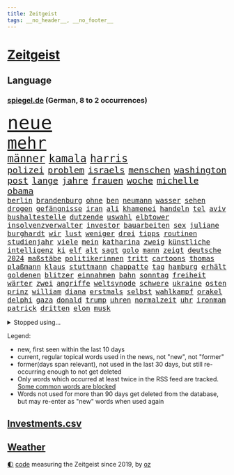 ```yaml
---
title: Zeitgeist
tags: __no_header__, __no_footer__
---
```


# [Zeitgeist](https://oliz.io/zeitgeist/)

## Language

<h3><a href="https://www.spiegel.de" target="_blank">spiegel.de</a> (German, 8 to 2 occurrences)</h3>
<p style="font-family:monospace">
<span style="font-size:32pt"><a href="news_links.html#neue" class="current">neue</a></span>
<br>
<span style="font-size:28pt"><a href="news_links.html#mehr" class="current">mehr</a></span>
<br>
<span style="font-size:18pt"><a href="news_links.html#männer" class="current">männer</a></span>
<span style="font-size:18pt"><a href="news_links.html#kamala" class="current">kamala</a></span>
<span style="font-size:18pt"><a href="news_links.html#harris" class="current">harris</a></span>
<br>
<span style="font-size:15pt"><a href="news_links.html#polizei" class="current">polizei</a></span>
<span style="font-size:15pt"><a href="news_links.html#problem" class="current">problem</a></span>
<span style="font-size:15pt"><a href="news_links.html#israels" class="current">israels</a></span>
<span style="font-size:15pt"><a href="news_links.html#menschen" class="current">menschen</a></span>
<span style="font-size:15pt"><a href="news_links.html#washington" class="current">washington</a></span>
<span style="font-size:15pt"><a href="news_links.html#post" class="current">post</a></span>
<span style="font-size:15pt"><a href="news_links.html#lange" class="current">lange</a></span>
<span style="font-size:15pt"><a href="news_links.html#jahre" class="current">jahre</a></span>
<span style="font-size:15pt"><a href="news_links.html#frauen" class="current">frauen</a></span>
<span style="font-size:15pt"><a href="news_links.html#woche" class="current">woche</a></span>
<span style="font-size:15pt"><a href="news_links.html#michelle" class="current">michelle</a></span>
<span style="font-size:15pt"><a href="news_links.html#obama" class="current">obama</a></span>
<br>
<span style="font-size:12pt"><a href="news_links.html#berlin" class="current">berlin</a></span>
<span style="font-size:12pt"><a href="news_links.html#brandenburg" class="current">brandenburg</a></span>
<span style="font-size:12pt"><a href="news_links.html#ohne" class="current">ohne</a></span>
<span style="font-size:12pt"><a href="news_links.html#ben" class="current">ben</a></span>
<span style="font-size:12pt"><a href="news_links.html#neumann" class="current">neumann</a></span>
<span style="font-size:12pt"><a href="news_links.html#wasser" class="current">wasser</a></span>
<span style="font-size:12pt"><a href="news_links.html#sehen" class="current">sehen</a></span>
<span style="font-size:12pt"><a href="news_links.html#drogen" class="current">drogen</a></span>
<span style="font-size:12pt"><a href="news_links.html#gefängnisse" class="current">gefängnisse</a></span>
<span style="font-size:12pt"><a href="news_links.html#iran" class="current">iran</a></span>
<span style="font-size:12pt"><a href="news_links.html#ali" class="current">ali</a></span>
<span style="font-size:12pt"><a href="news_links.html#khamenei" class="current">khamenei</a></span>
<span style="font-size:12pt"><a href="news_links.html#handeln" class="current">handeln</a></span>
<span style="font-size:12pt"><a href="news_links.html#tel" class="current">tel</a></span>
<span style="font-size:12pt"><a href="news_links.html#aviv" class="current">aviv</a></span>
<span style="font-size:12pt"><a href="news_links.html#bushaltestelle" class="new">bushaltestelle</a></span>
<span style="font-size:12pt"><a href="news_links.html#dutzende" class="current">dutzende</a></span>
<span style="font-size:12pt"><a href="news_links.html#uswahl" class="current">uswahl</a></span>
<span style="font-size:12pt"><a href="news_links.html#elbtower" class="new">elbtower</a></span>
<span style="font-size:12pt"><a href="news_links.html#insolvenzverwalter" class="current">insolvenzverwalter</a></span>
<span style="font-size:12pt"><a href="news_links.html#investor" class="current">investor</a></span>
<span style="font-size:12pt"><a href="news_links.html#bauarbeiten" class="current">bauarbeiten</a></span>
<span style="font-size:12pt"><a href="news_links.html#sex" class="current">sex</a></span>
<span style="font-size:12pt"><a href="news_links.html#juliane" class="new">juliane</a></span>
<span style="font-size:12pt"><a href="news_links.html#burghardt" class="new">burghardt</a></span>
<span style="font-size:12pt"><a href="news_links.html#wir" class="current">wir</a></span>
<span style="font-size:12pt"><a href="news_links.html#lust" class="current">lust</a></span>
<span style="font-size:12pt"><a href="news_links.html#weniger" class="current">weniger</a></span>
<span style="font-size:12pt"><a href="news_links.html#drei" class="current">drei</a></span>
<span style="font-size:12pt"><a href="news_links.html#tipps" class="current">tipps</a></span>
<span style="font-size:12pt"><a href="news_links.html#routinen" class="current">routinen</a></span>
<span style="font-size:12pt"><a href="news_links.html#studienjahr" class="new">studienjahr</a></span>
<span style="font-size:12pt"><a href="news_links.html#viele" class="current">viele</a></span>
<span style="font-size:12pt"><a href="news_links.html#mein" class="current">mein</a></span>
<span style="font-size:12pt"><a href="news_links.html#katharina" class="current">katharina</a></span>
<span style="font-size:12pt"><a href="news_links.html#zweig" class="current">zweig</a></span>
<span style="font-size:12pt"><a href="news_links.html#künstliche" class="current">künstliche</a></span>
<span style="font-size:12pt"><a href="news_links.html#intelligenz" class="current">intelligenz</a></span>
<span style="font-size:12pt"><a href="news_links.html#ki" class="current">ki</a></span>
<span style="font-size:12pt"><a href="news_links.html#elf" class="current">elf</a></span>
<span style="font-size:12pt"><a href="news_links.html#alt" class="current">alt</a></span>
<span style="font-size:12pt"><a href="news_links.html#sagt" class="current">sagt</a></span>
<span style="font-size:12pt"><a href="news_links.html#golo" class="new">golo</a></span>
<span style="font-size:12pt"><a href="news_links.html#mann" class="current">mann</a></span>
<span style="font-size:12pt"><a href="news_links.html#zeigt" class="current">zeigt</a></span>
<span style="font-size:12pt"><a href="news_links.html#deutsche" class="current">deutsche</a></span>
<span style="font-size:12pt"><a href="news_links.html#2024" class="current">2024</a></span>
<span style="font-size:12pt"><a href="news_links.html#maßstäbe" class="new">maßstäbe</a></span>
<span style="font-size:12pt"><a href="news_links.html#politikerinnen" class="current">politikerinnen</a></span>
<span style="font-size:12pt"><a href="news_links.html#tritt" class="current">tritt</a></span>
<span style="font-size:12pt"><a href="news_links.html#cartoons" class="current">cartoons</a></span>
<span style="font-size:12pt"><a href="news_links.html#thomas" class="current">thomas</a></span>
<span style="font-size:12pt"><a href="news_links.html#plaßmann" class="current">plaßmann</a></span>
<span style="font-size:12pt"><a href="news_links.html#klaus" class="current">klaus</a></span>
<span style="font-size:12pt"><a href="news_links.html#stuttmann" class="current">stuttmann</a></span>
<span style="font-size:12pt"><a href="news_links.html#chappatte" class="current">chappatte</a></span>
<span style="font-size:12pt"><a href="news_links.html#tag" class="current">tag</a></span>
<span style="font-size:12pt"><a href="news_links.html#hamburg" class="current">hamburg</a></span>
<span style="font-size:12pt"><a href="news_links.html#erhält" class="current">erhält</a></span>
<span style="font-size:12pt"><a href="news_links.html#goldenen" class="current">goldenen</a></span>
<span style="font-size:12pt"><a href="news_links.html#blitzer" class="new">blitzer</a></span>
<span style="font-size:12pt"><a href="news_links.html#einnahmen" class="current">einnahmen</a></span>
<span style="font-size:12pt"><a href="news_links.html#bahn" class="current">bahn</a></span>
<span style="font-size:12pt"><a href="news_links.html#sonntag" class="current">sonntag</a></span>
<span style="font-size:12pt"><a href="news_links.html#freiheit" class="current">freiheit</a></span>
<span style="font-size:12pt"><a href="news_links.html#wärter" class="new">wärter</a></span>
<span style="font-size:12pt"><a href="news_links.html#zwei" class="current">zwei</a></span>
<span style="font-size:12pt"><a href="news_links.html#angriffe" class="current">angriffe</a></span>
<span style="font-size:12pt"><a href="news_links.html#weltsynode" class="new">weltsynode</a></span>
<span style="font-size:12pt"><a href="news_links.html#schwere" class="current">schwere</a></span>
<span style="font-size:12pt"><a href="news_links.html#ukraine" class="current">ukraine</a></span>
<span style="font-size:12pt"><a href="news_links.html#osten" class="current">osten</a></span>
<span style="font-size:12pt"><a href="news_links.html#prinz" class="current">prinz</a></span>
<span style="font-size:12pt"><a href="news_links.html#william" class="current">william</a></span>
<span style="font-size:12pt"><a href="news_links.html#diana" class="current">diana</a></span>
<span style="font-size:12pt"><a href="news_links.html#erstmals" class="current">erstmals</a></span>
<span style="font-size:12pt"><a href="news_links.html#selbst" class="current">selbst</a></span>
<span style="font-size:12pt"><a href="news_links.html#wahlkampf" class="current">wahlkampf</a></span>
<span style="font-size:12pt"><a href="news_links.html#orakel" class="new">orakel</a></span>
<span style="font-size:12pt"><a href="news_links.html#delphi" class="new">delphi</a></span>
<span style="font-size:12pt"><a href="news_links.html#gaza" class="current">gaza</a></span>
<span style="font-size:12pt"><a href="news_links.html#donald" class="current">donald</a></span>
<span style="font-size:12pt"><a href="news_links.html#trump" class="current">trump</a></span>
<span style="font-size:12pt"><a href="news_links.html#uhren" class="current">uhren</a></span>
<span style="font-size:12pt"><a href="news_links.html#normalzeit" class="new">normalzeit</a></span>
<span style="font-size:12pt"><a href="news_links.html#uhr" class="current">uhr</a></span>
<span style="font-size:12pt"><a href="news_links.html#ironman" class="current">ironman</a></span>
<span style="font-size:12pt"><a href="news_links.html#patrick" class="current">patrick</a></span>
<span style="font-size:12pt"><a href="news_links.html#dritten" class="current">dritten</a></span>
<span style="font-size:12pt"><a href="news_links.html#elon" class="current">elon</a></span>
<span style="font-size:12pt"><a href="news_links.html#musk" class="current">musk</a></span>
</p>
<details>
<summary>Stopped using...</summary>
<p class="former" style="font-size:12pt">
traf(1466) diskussion(1465) dritte(1465) elfmeter(1465) korruption(1465) livestream(1465) reduziert(1465) 2021(1464) atmosphäre(1464) wunsch(1464) kündigen(1463) vereinigten(1463) einzug(1462) florian(1462) führerschein(1462) leisten(1462) vorsitzende(1462) auftakt(1461) gefährlichen(1461) san(1461) 50000(1460) baby(1460) bitte(1460) entgegen(1460) geholt(1460) nahverkehr(1460) rassistische(1460) tatverdächtige(1460) dezember(1459) historiker(1459) länge(1459) längere(1459) monatelang(1459) niveau(1459) riss(1459) sports(1458) thailand(1458) untersuchungsausschuss(1458) verfolgen(1458) vierte(1458) zverev(1458) beweisen(1457) gebaut(1457) gehalt(1457) klein(1457) menge(1457) militärs(1457) schatten(1457) sinnvoll(1457) abstimmen(1456) aufgehoben(1456) gestoßen(1456) islamischen(1456) litauen(1456) urlaub(1456) dementiert(1455) pflege(1455) portugal(1455) vertrauen(1455) afrika(1454) angeklagter(1454) langfristig(1454) volksrepublik(1454) babys(1453) fließt(1453) jedenfalls(1453) langen(1453) mitteln(1453) polizeieinsatz(1453) tschechien(1453) stoppt(1452) wende(1452) klären(1451) plädiert(1451) üben(1451) regt(1450) 10000(1449) aufgenommen(1449) spüren(1449) anbieter(1448) i(1448) feuerwehrleute(1447) freie(1447) fachleute(1445) abgebrochen(1444) offiziellen(1444) konsum(1443) gekauft(1440) kooperation(1440) drängen(1439) nationalen(1439) frisch(1438) harten(1438) hängen(1438) ausgesetzt(1437) heftigen(1436) informiert(1436) bestmarke(1434) dran(1434) profis(1434) großem(1433) reduzieren(1433) schrecken(1433) fortsetzung(1432) stört(1427) beweise(1426) zdf(1417) flug(1416) herausforderungen(1416) lehrkräfte(1415) gebieten(1410) hitler(1401) aktionen(1393) wetterdienst(1379) diagnose(1352) rumänien(1277) werte(1269) westlichen(1268) finanziert(1266) abgegeben(1233) videoaufnahmen(1226) lehren(1220) serbien(1215) schwäche(1206) sammelt(1203) ausnahme(1202) ohnehin(1194) verurteilung(1184) kameras(1158) 20000(1156) konzerns(1156) nachspielzeit(1148) immobilien(1127) offene(1117) tiger(1109) abkommen(1095) einschätzungen(1087) zentralen(1087) stern(1082) methode(1063) laura(1049) bundesinnenministerin(1020) bat(1018) hinzu(1010) inhalte(1005) geplatzt(995) herausgefunden(984) 49(979) ordnet(970) spiegeltitelstory(953) typ(931) flüchten(929) niedersächsischen(922) erlauben(917) ausstieg(913) fußballerinnen(912) crew(908) heiß(893) konzerte(878) mordfall(874) prinzessin(872) dänischen(864) joshua(855) spitzt(845) setzten(842) großaufgebot(833) kampagne(831) wissenschaft(830) zuhause(823) ähnlichen(810) zivile(797) island(796) protestbewegung(792) hoffnungsträger(791) peru(783) kündigung(770) verfassungsgericht(761) aufholjagd(755) überraschenden(739) aktivist(734) pakete(733) besatzung(729) zweifeln(728) bergen(726) indonesien(720) abbruch(715) spielzeug(700) böhmermann(695) kritisierten(695) einstige(691) redet(691) deutschlandticket(684) abwehr(680) lauter(675) 47(672) asylbewerber(670) größeren(667) traut(667) kulturkampf(655) legendäre(654) zehnte(652) gegründet(647) erfolgreiche(641) emotionale(640) erlag(639) republikanische(622) filmen(615) startups(615) nötigung(611) rechtsaußen(611) uefa(608) panik(607) kläger(606) unruhe(606) generäle(605) niger(593) eingeräumt(582) hamilton(581) lewis(581) betreiben(578) gesprächen(578) hinweg(570) dominieren(569) errichten(565) pen(564) veto(559) asylpolitik(556) drama(556) behaupten(546) übergriff(546) geisel(545) lina(534) experiment(530) urlauber(528) court(525) seltsame(522) vierten(520) auffällig(519) umstieg(515) florenz(509) rechter(508) mohammed(507) watch(506) bekennt(499) prime(497) wuchs(495) achtjährige(492) cool(487) budget(485) rasen(484) marschflugkörper(482) klassiker(477) vorlegen(472) drückt(468) weile(468) auflösung(462) ankunft(460) erderwärmung(455) travis(454) desaster(453) durchschnitt(453) juristin(444) immobilienmarkt(443) todesfall(443) strenger(438) angefeindet(437) geflohen(437) anlage(431) samstagabend(419) usschauspielerin(416) verglichen(415) roter(413) körperliche(412) schwachen(411) brücken(409) arena(406) neuauflage(402) abgeschossen(389) ständige(387) hymne(386) attentäter(385) nszeit(385) verfolgte(385) einander(380) ai(379) bulls(376) spektakuläre(376) europaparlament(368) taxi(367) angehende(363) kundgebungen(363) 2035(362) haftbefehle(361) kippt(359) nächte(357) sicherheitsvorkehrungen(355) streifenwagen(354) europameisterschaft(346) mancherorts(345) spdpolitikerin(345) sofia(342) gefährlichsten(340) mohammad(339) flensburg(333) einschnitte(328) freitagmorgen(322) bären(321) gewaltsam(321) franzose(320) wisconsin(320) jacob(316) gewicht(315) reichweite(314) siegerin(314) geheimnisse(313) eingestürzten(312) indischen(312) regionalbahn(312) wählerinnen(308) trauen(303) entzogen(301) tausender(300) catherine(299) erfinder(296) dorthin(291) gerufen(288) on(286) schritte(286) verstößt(286) air(285) gerungen(285) bill(280) verkünden(279) erholt(277) bezeichnete(275) luke(275) rammte(275) can(273) cotrainer(268) onlineplattform(268) single(268) machtwort(266) landsleuten(263) wassermassen(263) spitzenpolitiker(260) behindert(259) senator(258) allgegenwärtig(256) einig(256) leonardo(256) potsdam(256) stau(256) baltimore(255) notlandung(255) berühmteste(253) festhalten(249) heiraten(248) herausforderer(247) landeschef(245) mauer(243) merkels(242) afdmann(241) gefälschte(241) wilden(241) landtagswahl(240) hohem(239) hummels(239) mats(239) rechnungen(239) rechtlichen(237) verknüpft(237) negativ(236) teilten(236) massenhaften(234) ampelstreit(233) cyrus(233) miley(233) begeistern(232) versetzt(232) vize(232) alzheimer(231) einlösen(231) sechste(230) gerieten(229) zwölfjähriger(228) beauftragt(226) bestellen(225) rechtslage(224) steuersenkungen(224) oleksandr(223) superreichen(221) zentimeter(221) autofahrerin(219) legten(219) herausfinden(217) unschuld(214) kreativ(213) persönlichkeit(212) schülerinnen(212) tvshow(212) douglas(211) vereitelt(211) kigenerierte(209) malaysia(209) entlang(208) ersatz(207) ausfindig(206) vorsitzender(206) ausbremsen(204) kamerafrau(204) leo(204) spitzenkandidaten(201) boss(199) messen(199) plastik(199) panne(198) ko(197) fluglinie(196) prahlt(196) einblick(195) fragwürdige(195) starliner(195) boxer(194) beeindruckende(192) rekonstruieren(192) kulissen(191) wade(190) 2029(189) fester(189) heimatland(188) gesteht(187) höchst(187) katja(187) netzwerke(187) sozialer(187) leidenschaft(186) verläuft(184) bookingcom(183) grauen(182) set(182) neugebauer(181) schwung(181) dolly(180) parton(180) hisbollahkommandeur(177) starkregen(177) se(176) gerne(175) milchstraße(174) polizistin(174) toren(174) eilish(173) toujours(173) verunsichert(173) hove(172) janet(172) schürt(172) caitlin(171) oberster(171) parteispitze(171) steinzeit(171) weltgrößten(171) bayerischer(170) chinese(170) serienkiller(170) witz(170) zahlreicher(170) revolutionswächter(169) staatskasse(169) dj(167) rekrutieren(167) coppola(166) normalität(166) schlägen(166) systematisch(166) unterschätzen(166) angetreten(165) autobranche(165) klug(165) flut(164) mischt(164) sauer(164) beantworten(163) indiana(163) fahrenden(162) revanchiert(162) schmerzmittel(162) downing(161) immobilie(161) meistens(161) usgericht(161) amtsgericht(160) be(160) behindern(160) anlegen(158) kommentare(158) überflutet(158) 46(157) eingestürzt(157) problematisch(157) schwächt(157) prognosen(156) rekordwert(156) schwerwiegende(156) ideal(154) marcandré(154) stalking(154) stegen(154) taktik(154) ter(154) geheiratet(153) beleuchtet(151) festnehmen(151) kundschaft(151) ratte(151) vergnügen(151) döner(150) geldwäsche(150) besitzt(149) einsätze(149) hitlers(149) kulturgut(149) präparierten(149) rindern(149) vogelgrippe(149) annkatrin(147) beschimpfungen(147) unterhalten(145) ausweiten(144) azubis(144) entmutigen(144) aufgeheizt(143) pech(143) aufkommen(142) reichsbürgerprozess(142) eigenheim(141) regensburg(141) cybercrime(140) erzwingen(140) gelbe(140) heidenreichs(140) pionier(140) grünenvorsitzende(139) populär(139) besucherin(138) geschwächte(138) papiere(138) amerikanerin(137) rasmus(137) tante(137) wahlergebnis(137) wartezeiten(137) 26jährige(136) anschlagspläne(136) buhlt(136) heinz(136) kaulitz(136) bevorstehenden(134) mali(134) tenniskarriere(134) versetzen(134) ausgesagt(133) gehackt(133) krimi(132) tausendfach(132) tshirt(132) unmittelbarer(132) zeugin(132) datenschutz(131) pausiert(130) schleudert(130) usbehörden(130) athlet(129) bezweifeln(129) fußballplatz(129) gegenwind(129) griechische(129) 200000(128) jacques(128) nachrichtenagentur(128) schwarzwald(128) emaus(127) gallant(127) plünderungen(127) ukrainischem(127) unsinn(127) spazieren(126) verschwörungsmythen(126) yoav(126) h5n1(125) aufgestiegen(124) schwule(124) 650(122) milieu(122) rettungsteams(122) stationen(121) volkswirtschaft(121) ereignisse(120) gewaltsamen(120) mitgerissen(120) lösungen(119) unlösbare(119) überschwemmung(119) großartigen(118) steigender(118) falschem(117) typen(117) angelique(116) badischen(116) gabe(116) gigi(116) kerber(116) einsam(115) gleitschirmflieger(115) l’amour(115) tiefpunkt(115) buchsteiner(114) unterlagen(114) vielfalt(114) einseitig(113) geschäftsmann(113) natoostflanke(113) surfer(113) angelina(112) donau(112) einfachere(112) flüchteten(112) jolie(112) stream(112) wahlergebnisse(112) axel(111) beschleunigt(111) funk(111) janine(111) kreative(111) nachtzug(111) versichert(111) windböe(111) wissler(111) blaue(110) krone(110) löscht(110) ortschaft(110) weltraum(110) youtuber(110) weltstars(109) wimbledon(109) gebrochene(108) woanders(108) fußballspiel(107) berührt(106) heiratet(106) hollywoodstars(106) look(106) zehnkämpfer(106) indonesischen(105) schiefgehen(105) wahlbeteiligung(105) wettkämpfen(104) dicaprio(103) gegenzug(103) gehör(103) organisierter(103) winslet(103) fieber(102) gemeinsames(102) legalisieren(102) moderierte(102) tagsüber(102) wars(102) aufgewachsen(101) fördergeldaffäre(101) daddy(100) internetstar(100) zahlte(100) beschert(99) alkoholfahrt(98) hochwasserkatastrophe(98) sechser(98) sichtbar(98) gefilmt(97) örtliche(97) 27jähriger(96) rico(96) unwettern(96) angehalten(95) dates(95) eingebüßt(95) fördergelder(95) mel(95) peinlich(95) schwarzarbeit(95) ungewöhnliches(95) erwischt(94) chronologie(93) flohen(92) verkleidet(92) 70000(91) stromausfällen(91) 38jährige(90) beieinander(90) rossi(90) satellitenbilder(90) schiffs(90) vollgas(90) wetterextreme(90) akt(89) erschüttern(89) exweltmeister(89) financial(89) niedrigsten(89) palästinensers(89) spieltagen(89) wegstecken(89) zugunsten(89) afdwähler(88) erdloch(88) inspiration(88) raumfahrtsparte(88) vergewaltiger(88) ökosystem(88) ausgetreten(87) entsprechenden(87) verbrennern(87) verräter(87) america(86) cnn(86) emviertelfinale(86) kulturelle(86) parteivorstand(86) sozialpolitik(86) waldbrände(86) weiwei(86) ausschüsse(85) berlinkreuzberg(85) sandbank(85) ungleichen(85) einholen(84) existiert(84) gewaltsame(84) istanbuler(84) posiert(84) schnitzel(84) starkem(84) wassertemperatur(84) zuspruch(84) östliche(84) gasexplosion(83) kühen(83) schmiedet(83) vogelgrippevirus(83) militärhistorischen(82) usküste(82) beirren(81) kinderarmut(81) löschen(81) mitgemacht(81) abgenommen(80) aufsehenerregenden(80) brigitte(80) einträchtig(80) liberaler(80) ungemütlich(80) durststrecke(79) gespaltenes(79) gruppenphase(79) stiehlt(79) werksleiter(79) wettbewerbsfähig(79) archäologin(78) einmalige(78) follower(78) grundsicherung(78) kater(78) kongressabgeordnete(78) nizza(78) schreckmomente(78) abgründe(77) fernsehübertragung(77) haug(77) urnen(77) ablenken(76) auftrieb(76) beunruhigenden(76) cucurella(76) fußballfolklore(76) marc(76) burnout(75) enttarnen(75) sparprogramm(75) waggon(75) yellowstonenationalpark(75) 25000(74) eingeklemmt(74) langstreckenwaffen(74) musikalisch(74) radsports(74) rustprozess(74) verbandschef(74) westerns(74) beschützt(73) ideologische(73) rettungseinsatz(73) schuldfrage(73) todesangst(73) undichten(73) badewanne(72) heldin(72) melbourne(72) perücke(72) schlusslicht(72) stimmenfang(72) anlegern(71) mobilisieren(71) toskana(71) tragischem(71) transport(71) wappnet(71) alabama(70) albstadt(70) analysen(70) frisches(70) kanzlerkandidatur(70) schulgebäude(70) ausgestattet(69) behauptete(69) hinüber(69) klimakonferenz(69) melania(69) verhandlungslösung(69) zugesagt(69) buckelwal(68) eigenschaften(68) fahnenflucht(68) landesweite(68) vera(68) verschärften(68) woken(68) abfuhr(67) attentatsversuch(67) clankriminalität(67) elbe(67) kontrahenten(67) parkinsonerkrankung(67) theorie(67) ächzt(67) aktionäre(66) brasilianerin(66) erblickt(66) findige(66) kubicki(66) lateinamerika(66) marianne(66) northvolt(66) propagandamedien(66) sensoren(66) 131(65) aids(65) erklärungsnot(65) rechtsextremes(65) schiffbauer(65) 6000(64) attentäters(64) personalie(64) präsidentschaftswahlkampf(64) spdmitglieder(64) starmers(64) uspolitik(64) vertretern(64) entfachen(63) gemeldete(63) klischees(63) lautet(63) masche(63) pegelstand(63) rechtmäßigkeit(62) slogan(62) symbole(62) widerspruch(62) altstadt(61) aziz(61) befeuert(61) brandenburgs(61) ifoindex(61) kulturhistorische(61) nachfahren(61) schafe(61) sprengsatz(61) waffenbesitz(61) brettern(60) it(60) juristen(60) umgebauten(60) angespült(59) bach(59) beschmieren(59) dhl(59) hussein(59) indizien(59) jet(59) klinikum(59) konkreter(59) regionalen(59) umlaufbahn(59) weitreichender(59) 1900(58) 2008(58) aggressive(58) ermöglicht(58) kz(58) taiwanstraße(58) taucher(58) unbeliebten(58) zäsur(58) übereinander(58) einladen(57) mitbestimmt(57) musikalische(57) nickel(57) tätowieren(57) verschickte(57) 29jährige(56) begehrten(56) durchsuchten(56) exfrau(56) flecken(56) gleis(56) stadions(56) abrupt(55) belege(55) connecticut(55) drückte(55) durow(55) idole(55) irantreue(55) pawel(55) telegramchef(55) trumpattentäter(55) wohnungsdurchsuchung(55) 18000(54) erleichtern(54) messner(54) armeechef(53) asteroiden(53) biologische(53) führungsriege(53) kokainfunde(53) satiriker(53) strafverfolgung(53) zugreifen(53) betrugs(52) boeingchef(52) bäder(52) karre(52) mutprobe(52) nina(52) signale(52) eisbär(51) eisbären(51) fassade(51) knallige(51) liefen(51) probezeit(51) schießerei(51) tatortstar(51) vergewaltigungsfall(51) asiatischen(50) bekanntgabe(50) geruchssinn(50) hochgefahren(50) koordinierte(50) punktet(50) verfasst(50) fahrerin(49) fernsteuern(49) from(49) krönt(49) notenbank(49) süchtige(49) asteroid(48) betriebsratsvorsitzende(48) skulptur(48) watergate(48) autofahrten(47) daniela(47) dichtmachen(47) lynch(47) opferangehörigen(47) pferden(47) pianist(47) schwankungen(47) ziviler(47) abschuss(46) glücksspiel(46) jugendpornografische(46) schmeißen(46) schriftstellerverband(46) schrägen(46) tvrechte(46) basketballs(45) erben(45) gespannt(45) sadiq(45) fußwege(44) khan(44) künstlichen(44) leitindex(44) linienbus(44) multiple(44) poesie(44) postmoderne(44) rechtsradikaler(44) satan(44) verunstaltet(44) zweistelligen(44) zwischenbilanz(44) colin(43) drogenhändler(43) farrell(43) júnior(43) polizeischutz(43) softwareupdate(43) trumplager(43) abo(42) ausgetauscht(42) frisuren(42) kenne(42) plattformen(42) rekrutiert(42) benutzte(41) drohender(41) filialen(41) gesunkenen(41) himmelskörpers(41) mutig(41) zwergflusspferd(41) überwachen(41) aufgebraucht(40) ausdauernd(40) fahrerflucht(40) hob(40) krankenkasse(40) schwedischer(40) spdministerpräsident(40) betreibern(39) militanten(39) buchenwald(38) entsenden(38) episoden(38) afdpolitikerin(37) befahren(37) dieselben(37) explodieren(37) gratulieren(37) il(37) lenkt(37) mtv(37) regensburger(37) wohnsitz(37) überrumpelt(37) abgesetzt(36) einzusetzen(36) gesunden(36) trage(36) tschad(36) verlesen(36) celle(35) egoshow(35) libyen(35) maßstab(35) retrospektive(35) tournee(35) traditionsklub(35) beklagte(34) depot(34) lukrative(34) rohstoffen(34) trost(34) with(34) antichristie(33) bespielt(33) francis(33) kolkata(33) leitzins(33) megalopolis(33) rechtspartei(33) solinger(33) bayesian(32) gesunkene(32) krankenhäusern(32) zweitgrößte(32) bescherten(31) design(31) heikle(31) leserwettbewerb(31) luis(31) macklemore(31) mathematik(31) mönchengladbach(31) überwacht(31) 55(30) boote(30) covorsitzende(30) dfbtorhüter(30) jugendtrainer(30) motorradfahrer(30) richterinnen(30) beschädigter(29) brandbekämpfung(29) oprah(29) steil(29) telegram(29) winfrey(29) brandenburgwahl(28) dihk(28) mickey(28) nordseeinsel(28) produktiv(28) türkisches(28) zwangen(28) amira(27) börner(27) commerzbank(27) intensivstation(27) jegliche(27) karsten(27) unglücksnacht(27) vollstreckt(27) usbundesstaaten(26) bergwacht(25) betäubte(25) cringe(25) fatman(25) gießkanne(25) heidi(25) karina(25) klum(25) komplexe(25) magische(25) schicksalswahl(25) schwerverletzten(25) scoop(25) anwendungen(24) drehorte(24) freigestellt(24) geboten(24) mobiltelefon(24) ten(24) teuersten(24) vorgemacht(24) wolfsburger(24) überstand(24) 102(23) abschiebeflüge(23) autoherstellers(23) cavallo(23) ea(23) limit(23) norwegens(23) tatorts(23) vorteil(23) vwbetriebsratschefin(23) guardian(22) kurt(22) stabilisiert(22) starlink(22) strukturen(22) ansatz(21) ergründen(21) farm(21) festgenommene(21) frauenhass(21) isaac(21) kopfankopfrennen(21) liveanalyse(21) pädagogische(21) vorbeifahren(21) brüdern(20) geringe(20) how(20) merz’(20) sardinien(20) schleuserbande(20) westlicher(20) wunderwaffe(20) beeinflusst(19) berühmter(19) vergewaltigen(19) verhaftungen(19) weltmeisterteam(19) zwang(19) abschiebeflug(18) afderfolge(18) ausstand(18) direktorin(18) februar(18) mittels(18) raubüberfall(18) seven(18) stimmzettel(18) behinderten(17) your(17) zerbröselt(17) zweitem(17) abgesackt(16) babelsberg(16) furtwängler(16) klärung(16) lieferanten(16) pokalspiel(16) spanienrundfahrt(16) sparmaßnahmen(16) zehnfache(16) geschwommen(15) polizeichef(15) testweise(15) unicredit(15) viertes(15) ansprechen(14) dortigen(14) extremschwimmen(14) miller(14) prüfungen(14) spiegelkorrespondenten(14) videobotschaft(14) wette(14) beweismittel(13) bildungsausschusses(13) chialo(13) eagles(13) euphorisch(13) gerede(13) großmütter(13) konzerttickets(13) kritikern(13) osteuropa(13) wählern(13) dominique(12) highway(12) jochen(12) leitbild(12) pegelstände(12) verwandten(12) crumbach(11) edmundo(11) ekelhaft(11) erschütternde(11) inselstaaten(11) kommender(11) wuppertal(11)
</p>
</details>
<p>Legend:
<ul>
<li><span class="new">new</span>, first seen within the last 10 days</li>
<li><span class="current">current</span>, regular topical words used in the news, not "new", not "former"</li>
<li><span class="former">former(days span relevant)</span>, not used in the last 30 days, but still re-occurring enough to not get deleted</li>
<li>Only words which occurred at least twice in the RSS feed are tracked. <a href="language/filters.py">Some common words are blocked</a></li>
<li>Words not used for more than 90 days get deleted from the database, but may re-enter as "new" words when used again</li>
</ul>
</p>

## [Investments](investments.html)[.csv](investments.csv)

## [Weather](weather.html)

<footer>
<a href="javascript:toggleTheme()" class="nav">🌓</a>
<a href="https://github.com/ooz/zeitgeist">code</a> measuring the Zeitgeist since 2019, by <a href="https://oliz.io">oz</a>
</footer>

